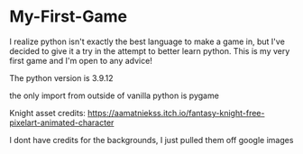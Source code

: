 # My-First-Game
I realize python isn't exactly the best language to make a game in, but I've decided to give it a try in the attempt to better learn python. 
This is my very first game and I'm open to any advice!

The python version is 3.9.12

the only import from outside of vanilla python is pygame

Knight asset credits: https://aamatniekss.itch.io/fantasy-knight-free-pixelart-animated-character

I dont have credits for the backgrounds, I just pulled them off google images
